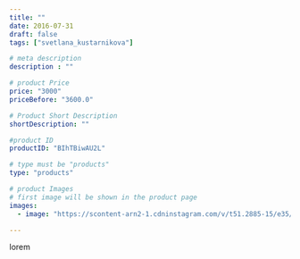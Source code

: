 ```yaml
---
title: ""
date: 2016-07-31
draft: false
tags: ["svetlana_kustarnikova"]

# meta description
description : ""

# product Price
price: "3000"
priceBefore: "3600.0"

# Product Short Description
shortDescription: ""

#product ID
productID: "BIhTBiwAU2L"

# type must be "products"
type: "products"

# product Images
# first image will be shown in the product page
images:
  - image: "https://scontent-arn2-1.cdninstagram.com/v/t51.2885-15/e35/13774311_300037410347937_1852335248_n.jpg?se=7&tp=1&_nc_ht=scontent-arn2-1.cdninstagram.com&_nc_cat=109&_nc_ohc=tnc2OTpL1R8AX_FieBv&ccb=7-4&oh=ff10150cd679f5c30dcc69be74b66ba3&oe=608436FF&ig_cache_key=MTMwNjQwOTAzNTgyOTk1NTk3OQ%3D%3D.2-ccb7-4"

---
```

lorem
